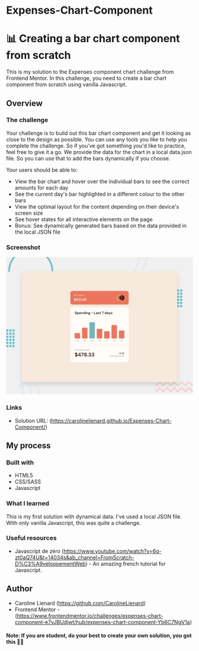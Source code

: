 # Expenses-Chart-Component
# 📊 Creating a bar chart component from scratch 

This is my solution to the Expenses component chart challenge from Frontend Mentor. In this challenge, you need to create a bar chart component from scratch using vanilla Javascript.

## Overview

### The challenge

Your challenge is to build out this bar chart component and get it looking as close to the design as possible.
You can use any tools you like to help you complete the challenge. So if you've got something you'd like to practice, feel free to give it a go.
We provide the data for the chart in a local data.json file. So you can use that to add the bars dynamically if you choose.

Your users should be able to:

- View the bar chart and hover over the individual bars to see the correct amounts for each day
- See the current day's bar highlighted in a different colour to the other bars
- View the optimal layout for the content depending on their device's screen size
- See hover states for all interactive elements on the page
- Bonus: See dynamically generated bars based on the data provided in the local JSON file

### Screenshot

![](./project.png)


### Links

- Solution URL: (https://carolinelienard.github.io/Expenses-Chart-Component/)

## My process

### Built with

- HTML5
- CSS/SASS
- Javascript

### What I learned

This is my first solution with dynamical data. I've used a local JSON file. With only vanilla Javascript, this was quite a challenge.


### Useful resources

- Javascript de zéro (https://www.youtube.com/watch?v=6q-zt0aQ74U&t=14034s&ab_channel=FromScratch-D%C3%A9veloppementWeb) - An amazing french tutorial for Javascript.


## Author

- Caroline Lienard (https://github.com/CarolineLienard)
- Frontend Mentor - (https://www.frontendmentor.io/challenges/expenses-chart-component-e7yJBUdjwt/hub/expenses-chart-component-Yb6C7NgV1a)

#### Note: If you are student, do your best to create your own solution, you got this 👍🏻
